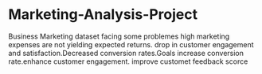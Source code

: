# Marketing-Analysis-Project
Business Marketing dataset  facing some problemes high marketing expenses are not yielding expected returns. drop in customer engagement and satisfaction.Decreased conversion rates.Goals increase conversion rate.enhance customer engagement. improve customet feedback scorce
